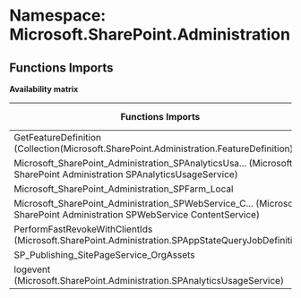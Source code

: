 # Namespace: Microsoft.SharePoint.Administration

## Functions Imports

**Availability matrix**

Functions Imports | SPO | SP 2019 | SP 2016 | SP 2013
----------|-----|---------|---------|--------
GetFeatureDefinition (Collection(Microsoft.SharePoint.Administration.FeatureDefinition)) | ✔ | ✖ | ✖ | ✖
<span title="Microsoft_SharePoint_Administration_SPAnalyticsUsageService">Microsoft_SharePoint_Administration_SPAnalyticsUsa...</span> (Microsoft SharePoint Administration SPAnalyticsUsageService) | ✔ | ✔ | ✔ | ✔
Microsoft_SharePoint_Administration_SPFarm_Local | ✔ | ✖ | ✖ | ✖
<span title="Microsoft_SharePoint_Administration_SPWebService_ContentService">Microsoft_SharePoint_Administration_SPWebService_C...</span> (Microsoft SharePoint Administration SPWebService ContentService) | ✔ | ✖ | ✖ | ✖
PerformFastRevokeWithClientIds (Microsoft.SharePoint.Administration.SPAppStateQueryJobDefinition) | ✔ | ✖ | ✖ | ✖
SP_Publishing_SitePageService_OrgAssets | ✔ | ✖ | ✖ | ✖
logevent (Microsoft.SharePoint.Administration.SPAnalyticsUsageService) | ✔ | ✔ | ✔ | ✔
